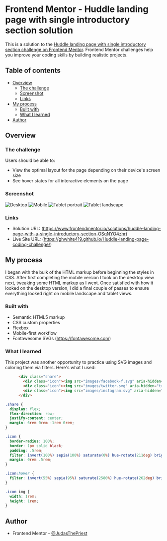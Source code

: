 # Frontend Mentor - Huddle landing page with single introductory section solution

This is a solution to the [Huddle landing page with single introductory section challenge on Frontend Mentor](https://www.frontendmentor.io/challenges/huddle-landing-page-with-a-single-introductory-section-B_2Wvxgi0). Frontend Mentor challenges help you improve your coding skills by building realistic projects. 

## Table of contents

- [Overview](#overview)
  - [The challenge](#the-challenge)
  - [Screenshot](#screenshot)
  - [Links](#links)
- [My process](#my-process)
  - [Built with](#built-with)
  - [What I learned](#what-i-learned)
- [Author](#author)

## Overview

### The challenge

Users should be able to:

- View the optimal layout for the page depending on their device's screen size
- See hover states for all interactive elements on the page

### Screenshot

![Desktop](https://raw.githubusercontent.com/GHWhite419/Huddle-landing-page-coding-challenge/main/screenshots/Desktop.png)
![Mobile](https://raw.githubusercontent.com/GHWhite419/Huddle-landing-page-coding-challenge/main/screenshots/Mobile.png)
![Tablet portrait](https://raw.githubusercontent.com/GHWhite419/Huddle-landing-page-coding-challenge/main/screenshots/Tablet%20portrait.png)
![Tablet landscape](https://raw.githubusercontent.com/GHWhite419/Huddle-landing-page-coding-challenge/main/screenshots/Tablet%20landscape.png)

### Links

- Solution URL: (https://www.frontendmentor.io/solutions/huddle-landing-page-with-a-single-introductory-section-OSqNYO4zhr)
- Live Site URL: (https://ghwhite419.github.io/Huddle-landing-page-coding-challenge/)

## My process

I began with the bulk of the HTML markup before beginning the styles in CSS. After first completing the mobile version I took on the desktop view next, tweaking some HTML markup as I went. Once satisfied with how it looked on the desktop version, I did a final couple of passes to ensure everything looked right on mobile landscape and tablet views.

### Built with

- Semantic HTML5 markup
- CSS custom properties
- Flexbox
- Mobile-first workflow
- Fontawesome SVGs (https://fontawesome.com)

### What I learned

This project was another opportunity to practice using SVG images and coloring them via filters. Here's what I used:

```html
      <div class="share">
        <div class="icon"><img src="images/facebook-f.svg" aria-hidden="true"></div>
        <div class="icon"><img src="images/twitter.svg" aria-hidden="true"></div>
        <div class="icon"><img src="images/instagram.svg" aria-hidden="true"></div>
      </div>
```
```css
.share {
  display: flex;
  flex-direction: row;
  justify-content: center;
  margin: 6rem 0rem -1rem 0rem;
}

.icon {
  border-radius: 100%;
  border: 1px solid black;
  padding: .5rem;
  filter: invert(100%) sepia(100%) saturate(0%) hue-rotate(211deg) brightness(106%) contrast(104%);
  margin: 0rem .5rem;
}

.icon:hover {
  filter: invert(55%) sepia(95%) saturate(2580%) hue-rotate(262deg) brightness(88%) contrast(98%);
}

.icon img {
  width: 1rem;
  height: 1rem;
}
```

## Author

- Frontend Mentor - [@JudasThePriest](https://www.frontendmentor.io/profile/JudasThePriest)
